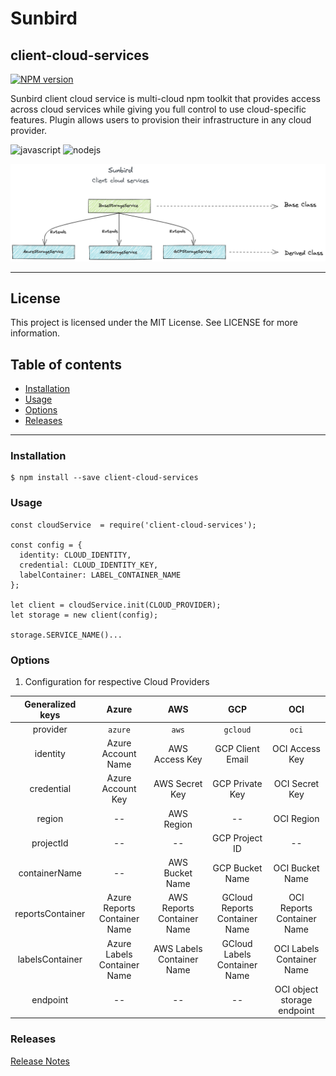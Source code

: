 # Sunbird
## client-cloud-services

[![NPM version](https://img.shields.io/npm/v/client-cloud-services.svg?flat&logo=npm)](https://img.shields.io/npm/v/client-cloud-services.svg?style=for-the-badge&logo=npm)

Sunbird client cloud service is multi-cloud npm toolkit that provides access across cloud services while giving you full control to use cloud-specific features. Plugin allows users to provision their infrastructure in any cloud provider.

<p>
  <img alt="javascript" src="https://img.shields.io/badge/JavaScript-F7DF1E?style=for-the-badge&logo=javascript&logoColor=black" height=25 />
  <img alt="nodejs" src="https://img.shields.io/badge/Node.js-43853D?style=for-the-badge&logo=node.js&logoColor=white" height=25 />
</p>

<!-- <img alt="sunbird-client-cloud-services" src="./docs/SB_ccs.png"> -->
![sunbird-client-cloud-services](/docs/SB_ccs.png)

---

## License

This project is licensed under the MIT License. See LICENSE for more information.

## Table of contents

- [Installation](#installation)
- [Usage](#usage)
- [Options](#options)
- [Releases](#releases)
---

### Installation


```
$ npm install --save client-cloud-services
```

### Usage

```
const cloudService  = require('client-cloud-services');

const config = {
  identity: CLOUD_IDENTITY,
  credential: CLOUD_IDENTITY_KEY,
  labelContainer: LABEL_CONTAINER_NAME
};

let client = cloudService.init(CLOUD_PROVIDER);
let storage = new client(config);

storage.SERVICE_NAME()...

```

### Options

1. Configuration for respective Cloud Providers

| Generalized keys |             Azure            |             AWS            |              GCP              |              OCI              |
|:----------------:|:----------------------------:|:--------------------------:|:-----------------------------:|:-----------------------------:|
|     provider     |            `azure`           |            `aws`           |            `gcloud`           |            `oci`              |
|     identity     |      Azure Account Name      |       AWS Access Key       |        GCP Client Email       |        OCI Access Key         |
|    credential    |       Azure Account Key      |       AWS Secret Key       |        GCP Private Key        |        OCI Secret Key         |
|      region      |              --              |         AWS Region         |               --              |          OCI Region           |
|     projectId    |              --              |             --             |         GCP Project ID        |               --              | 
|   containerName  |              --              |       AWS Bucket Name      |        GCP Bucket Name        |        OCI Bucket Name        | 
| reportsContainer | Azure Reports Container Name | AWS Reports Container Name | GCloud Reports Container Name |  OCI Reports Container Name   |
|  labelsContainer |  Azure Labels Container Name |  AWS Labels Container Name |  GCloud Labels Container Name |  OCI Labels Container Name    | 
|     endpoint     |              --              |             --             |               --              |  OCI object storage endpoint  | 

### Releases

[Release Notes](/RELEASE.md)
